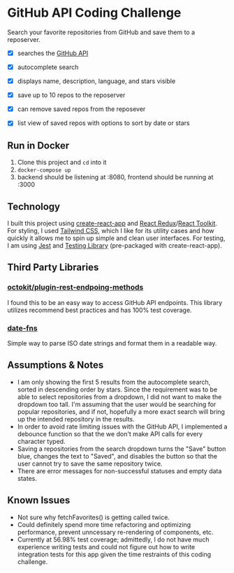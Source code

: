 # GitHub API Coding Challenge
Search your favorite repositories from GitHub and save them to a reposerver.
- [x] searches the [GitHub API](https://docs.github.com/en/rest)
- [x] autocomplete search
- [x] displays name, description, language, and stars visible
- [x] save up to 10 repos to the reposerver
- [x] can remove saved repos from the reposever
- [x] list view of saved repos with options to sort by date or stars


## Run in Docker
1. Clone this project and ```cd``` into it
2. ```docker-compose up```
3. backend should be listening at :8080, frontend should be running at :3000


## Technology
I built this project using [create-react-app](https://create-react-app.dev/) and [React Redux](https://react-redux.js.org/)/[React Toolkit](https://redux-toolkit.js.org/). For styling, I used [Tailwind CSS](https://tailwindcss.com/), which I like for its utility cases and how quickly it allows me to spin up simple and clean user interfaces. For testing, I am using [Jest](https://jestjs.io/) and [Testing Library](https://testing-library.com/) (pre-packaged with create-react-app).


## Third Party Libraries
### [octokit/plugin-rest-endpoing-methods](https://github.com/octokit/plugin-rest-endpoint-methods.js/blob/master/docs/users/getAuthenticated.md)
I found this to be an easy way to access GitHub API endpoints. This library utilizes recommend best practices and has 100% test coverage.

### [date-fns]()
Simple way to parse ISO date strings and format them in a readable way.


## Assumptions & Notes
- I am only showing the first 5 results from the autocomplete search, sorted in descending order by stars. Since the requirement was to be able to select repositories from a dropdown, I did not want to make the dropdown too tall. I'm assuming that the user would be searching for popular repositories, and if not, hopefully a more exact search will bring up the intended repository in the results.
- In order to avoid rate limiting issues with the GitHub API, I implemented a debounce function so that the we don't make API calls for every character typed.
- Saving a repositories from the search dropdown turns the "Save" button blue, changes the text to "Saved", and disables the button so that the user cannot try to save the same repository twice.
- There are error messages for non-successful statuses and empty data states.


## Known Issues
- Not sure why fetchFavorites() is getting called twice.
- Could definitely spend more time refactoring and optimizing performance, prevent unncessary re-rendering of components, etc.
- Currently at 56.98% test coverage; admittedly, I do not have much experience writing tests and could not figure out how to write integration tests for this app given the time restraints of this coding challenge.
